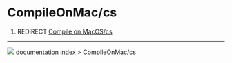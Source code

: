 # CompileOnMac/cs
1.  REDIRECT [Compile on MacOS/cs](Compile_on_MacOS/cs.md)



---
![](images/Button_right.svg) [documentation index](../README.md) > CompileOnMac/cs
